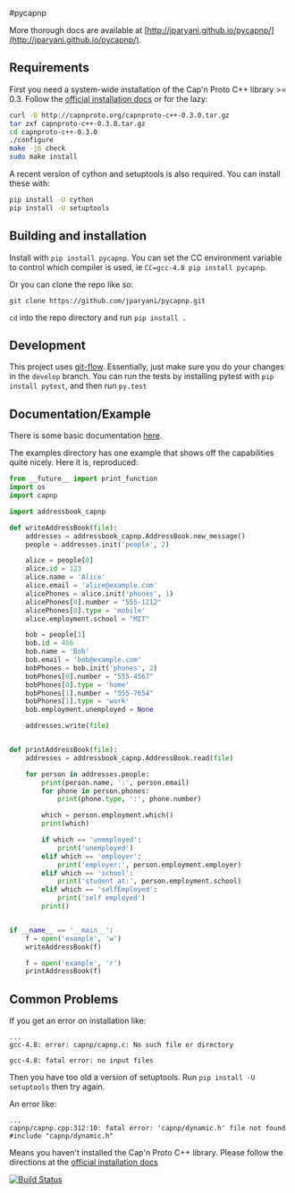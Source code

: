 #pycapnp

More thorough docs are available at [http://jparyani.github.io/pycapnp/](http://jparyani.github.io/pycapnp/).

## Requirements

First you need a system-wide installation of the Cap'n Proto C++ library >= 0.3. Follow the [official installation docs](http://kentonv.github.io/capnproto/install.html) or for the lazy:

```bash
curl -O http://capnproto.org/capnproto-c++-0.3.0.tar.gz
tar zxf capnproto-c++-0.3.0.tar.gz
cd capnproto-c++-0.3.0
./configure
make -j6 check
sudo make install
```

A recent version of cython and setuptools is also required. You can install these with:
    
```bash
pip install -U cython
pip install -U setuptools
```

## Building and installation

Install with `pip install pycapnp`. You can set the CC environment variable to control which compiler is used, ie `CC=gcc-4.8 pip install pycapnp`.

Or you can clone the repo like so:

    git clone https://github.com/jparyani/pycapnp.git

`cd` into the repo directory and run `pip install .`

## Development

This project uses [git-flow](http://jeffkreeftmeijer.com/2010/why-arent-you-using-git-flow/). Essentially, just make sure you do your changes in the `develop` branch. You can run the tests by installing pytest with `pip install pytest`, and then run `py.test`

## Documentation/Example
There is some basic documentation [here](http://jparyani.github.io/pycapnp/).

The examples directory has one example that shows off the capabilities quite nicely. Here it is, reproduced:

```python
from __future__ import print_function
import os
import capnp

import addressbook_capnp

def writeAddressBook(file):
    addresses = addressbook_capnp.AddressBook.new_message()
    people = addresses.init('people', 2)

    alice = people[0]
    alice.id = 123
    alice.name = 'Alice'
    alice.email = 'alice@example.com'
    alicePhones = alice.init('phones', 1)
    alicePhones[0].number = "555-1212"
    alicePhones[0].type = 'mobile'
    alice.employment.school = "MIT"

    bob = people[1]
    bob.id = 456
    bob.name = 'Bob'
    bob.email = 'bob@example.com'
    bobPhones = bob.init('phones', 2)
    bobPhones[0].number = "555-4567"
    bobPhones[0].type = 'home'
    bobPhones[1].number = "555-7654"
    bobPhones[1].type = 'work'
    bob.employment.unemployed = None

    addresses.write(file)


def printAddressBook(file):
    addresses = addressbook_capnp.AddressBook.read(file)

    for person in addresses.people:
        print(person.name, ':', person.email)
        for phone in person.phones:
            print(phone.type, ':', phone.number)

        which = person.employment.which()
        print(which)

        if which == 'unemployed':
            print('unemployed')
        elif which == 'employer':
            print('employer:', person.employment.employer)
        elif which == 'school':
            print('student at:', person.employment.school)
        elif which == 'selfEmployed':
            print('self employed')
        print()


if __name__ == '__main__':
    f = open('example', 'w')
    writeAddressBook(f)

    f = open('example', 'r')
    printAddressBook(f)
```

## Common Problems

If you get an error on installation like:

    ...
    gcc-4.8: error: capnp/capnp.c: No such file or directory

    gcc-4.8: fatal error: no input files

Then you have too old a version of setuptools. Run `pip install -U setuptools` then try again.


An error like:

    ...
    capnp/capnp.cpp:312:10: fatal error: 'capnp/dynamic.h' file not found
    #include "capnp/dynamic.h"

Means you haven't installed the Cap'n Proto C++ library. Please follow the directions at the [official installation docs](http://kentonv.github.io/capnproto/install.html)


[![Build Status](https://travis-ci.org/jparyani/pycapnp.png?branch=develop)](https://travis-ci.org/jparyani/pycapnp)